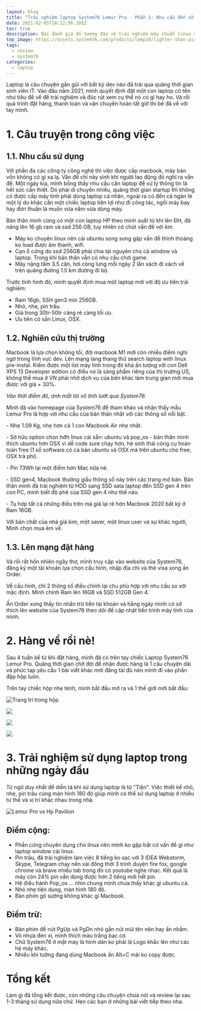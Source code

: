 ```yaml
---
layout: blog
title: "Trải nghiệm laptop System76 Lemur Pro - Phần 1: Nhu cầu đến sở hữu"
date: 2021-02-05T18:12:56.101Z
toc: true
description: Bài đánh giá ấn tượng đầu về trải nghiệm máy chuẩn linux system76
top_image: https://assets.system76.com/products/lemp10/lighter-than-air.jpg
tags:
  - review
  - system76
categories:
  - laptop
---
```


Laptop là câu chuyện gần gũi với bất kỳ dev nào đã trải qua quãng thời gian sinh viên IT. Vào đầu năm 2021, mình quyết định đặt một con laptop có tên như tiêu đề về để trải nghiệm và đúc rút xem cụ thể nó có gì hay ho. Và rồi quá trình đặt hàng, thanh toán và vận chuyển hoàn tất giờ thì bé đã về với tay mình.

<!-- more -->
# 1. Câu truyện trong công việc

## 1.1. Nhu cầu sử dụng

Với phần đa các công ty công nghệ thì việc được cấp macbook, máy bàn vốn không có gì xa lạ. Vấn đề chỉ nảy sinh khi người lao động đó nghĩ ra vấn đề. Một ngày kia, mình bỗng thấy nhu cầu cần laptop để xử lý thông tin là hết sức cần thiết. Do phải di chuyển nhiều, quãng thời gian startup thì không có được cấp máy tính phải dùng laptop cá nhân, ngoài ra có đến cả ngàn lẻ một lý do khác cần một chiếc laptop tiện lợi như đi công tác, ngồi máy bay hay đơn thuần là muốn vừa nằm vừa dùng máy.

Bản thân mình cũng có một con laptop HP theo mình suất từ khi lên ĐH, đã nâng lên 16 gb ram và ssd 256 GB, tuy nhiên có chút vấn đề với ẻm.

* Máy ko chuyên linux nên cài ubuntu song song gặp vấn đề thỉnh thoảng ko load được âm thanh, wifi.
* Cạn ổ cứng do ssd 256GB phải chia tài nguyên cho cả window và laptop. Trong khi bản thân vẫn có nhu cầu chơi game.
* Máy nặng tầm 3.5 cân, hơi còng lưng mỗi ngày 2 lần xách đi xách về trên quãng đường 1.5 km đường đi bộ.

Trước tình hình đó, mình quyết định mua một laptop mới với độ ưu tiên trải nghiệm:

* Ram 16gb, SSH gen3 min 256GB.
* Nhỏ, nhẹ, pin trâu.
* Giá trong 30tr-50tr càng rẻ càng tối ưu.
* Ưu tiên có sẵn Linux, OSX.

## 1.2. Nghiên cứu thị trường

Macbook là lựa chọn không tồi, đời macbook M1 mới còn nhiều điểm nghi ngờ trong lĩnh vực dev. Lên mạng lang thang thử search laptop with linux pre-instal. Kiếm được một list máy tính trong đó khá ấn tượng với con Dell XPS 13 Developer edition có điều nó là sảng phẩm riêng của thị trường US, không thể mua ở VN phải nhờ dịch vụ của bên khác làm trung gian mới mua được với giá + 30%.

*Vào thời điểm đó, ánh mắt tôi vô tình lướt qua System76.*

Mình đã vào homepage của System76 để tham khảo và nhận thấy mẫu Lemur Pro là hợp với nhu cầu của bản thân nhất với các thông số nổi bật.

\- Nhẹ 1.09 Kg, nhẹ hơn cả 1 con Macbook Air nhẹ nhất.

\- Sở hữu option chọn hđh linux cài sẵn: ubuntu và pop_os - bản thân mình thích ubuntu hơn OSX vì dễ code sure chạy hơn, hệ sinh thái công cụ hoàn toàn free (1 số software có cả bản ubuntu và OSX mà trên ubuntu cho free, OSX trả phí).

\- Pin 73Wh lại một điểm hơn Mac nữa nè.

\- SSD gen4, Macbook thường giấu thông số này trên các trang mở bán. Bản thân mình đã trải nghiệm từ HDD sang SSD sata laptop đến SSD gen 4 trên con PC, mình biết độ phê của SSD gen 4 như thế nào.

\- Tụ hợp tất cả những điều trên mà giá lại rẻ hơn Macbook 2020 bất kỳ ở Ram 16GB.

Với bản chất của nhà giả kim, một saver, một linux user và sự khác người, Mình chọn mua ẻm về.

## 1.3. Lên mạng đặt hàng

Và rồi rất hồn nhiên ngây thơ, mình truy cập vào website của System76, đăng ký một tài khoản lựa chọn cấu hình, nhập địa chỉ và thẻ visa xong ấn Order.

Về cấu hình, chỉ 2 thông số điều chỉnh lại chu phù hợp với nhu cầu so với mặc định. Mình chỉnh Ram lên 16GB và SSD 512GB Gen 4.

Ấn Order xong thấy tin nhắn trừ tiền tài khoản và hằng ngày mình có sở thích lên website của System76 theo dõi để cập nhật tiến trình máy tính của mình.

# 2. Hàng về rồi nè!

Sau 4 tuần kể từ khi đặt hàng, mình đã có trên tay chiếc Laptop System76 Lemur Pro. Quãng thời gian chờ đợi để nhận được hàng là 1 câu chuyện dài và phức tạp yêu cầu 1 bài viết khác mới đăng tải đủ nên mình đi vào phần đập hộp luôn.

Trên tay chiếc hộp nhẹ tênh, mình bắt đầu mở ra và 1 thế giới mới bắt đầu:

![Trang trí trong hộp](/images/uploads/20210205_110634.jpg "Trang trí trong hộp")

![](/images/uploads/20210205_110644.jpg)

![](/images/uploads/20210205_110814.jpg)

![](/images/uploads/20210205_110959.jpg)

# 3. Trải nghiệm sử dụng laptop trong những ngày đầu

Từ ngữ duy nhất để diễn tả khi sử dụng laptop là từ "Tiện". Việc thiết kế nhỏ, nhẹ, pin trâu cùng màn hình 180 độ giúp mình có thể sử dụng laptop ở nhiều tư thế và vị trí khác nhau trong nhà.

![Lemur Pro vs Hp Pavilion](/images/uploads/20210205_112057.jpg)

## Điểm cộng:

* Phần cứng chuyên dụng cho linux nên mình ko gặp bất cứ vấn đề gì như laptop window cài linux.
* Pin trâu, đã trải nghiệm làm việc 8 tiếng ko sạc với 3 IDEA Webstorm, Skype, Telegram chạy nền xài đồng thời 3 trình duyện fire fox, google chrome và brave nhiều tab trong đó có youtube nghe nhạc. Kết quả là máy còn 24% pin vẫn dùng được hơn 2 tiếng mới hết pin.
* Hệ điều hành Pop_os ... nhìn chung mình chưa thấy khác gì ubuntu cả.
* Nhỏ nhẹ tiện dụng, màn hình 180 độ.
* Bàn phím gõ sướng không khác gì Macbook.

## Điểm trừ:

* Bàn phím để nút PgUp và PgDn nhỏ gần nút mũi tên nên hay ấn nhầm.
* Vỏ nhựa đèn xì, mình thích màu trắng bạc cơ.
* Chữ System76 ở mặt máy là hình dán ko phải là Logo khắc lên như các hệ máy khác.
* Nhiểu khi tưởng đang dùng Macbook ấn Alt+C mãi ko copy được.

# Tổng kết

Làm gì đã tổng kết được, còn những câu chuyện chưa nói và review lại sau 1-3 tháng sử dụng nữa chứ. Hẹn các bạn ở những bài viết tiếp theo nha.